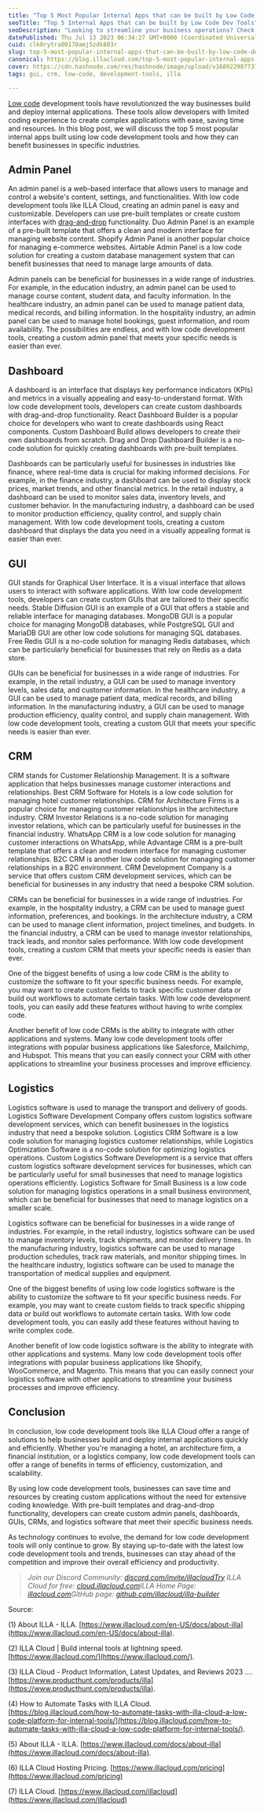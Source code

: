 ```yaml
---
title: "Top 5 Most Popular Internal Apps that can be built by Low Code Development Tools"
seoTitle: "Top 5 Internal Apps that can be built by Low Code Dev Tools"
seoDescription: "Looking to streamline your business operations? Check out this blog on the top 5 internal apps can be built using low code development tools."
datePublished: Thu Jul 13 2023 06:34:27 GMT+0000 (Coordinated Universal Time)
cuid: clk0rytra00170amj5zdk883r
slug: top-5-most-popular-internal-apps-that-can-be-built-by-low-code-development-tools
canonical: https://blog.illacloud.com/top-5-most-popular-internal-apps-that-can-be-built-by-low-code-development-tools/
cover: https://cdn.hashnode.com/res/hashnode/image/upload/v1689229877379/5252959b-7187-4b74-98ba-80fa53179741.png
tags: gui, crm, low-code, development-tools, illa

---
```


[Low code](https://blog.illacloud.com/low-code-or-traditional-development-comparison/) development tools have revolutionized the way businesses build and deploy internal applications. These tools allow developers with limited coding experience to create complex applications with ease, saving time and resources. In this blog post, we will discuss the top 5 most popular internal apps built using low code development tools and how they can benefit businesses in specific industries.

## Admin Panel

An admin panel is a web-based interface that allows users to manage and control a website's content, settings, and functionalities. With low code development tools like ILLA Cloud, creating an admin panel is easy and customizable. Developers can use pre-built templates or create custom interfaces with [drag-and-drop](https://blog.illacloud.com/updated-drag-and-drop-feature-of-illa-cloud-revolutionizing-component-placement-and-layout/) functionality. Duo Admin Panel is an example of a pre-built template that offers a clean and modern interface for managing website content. Shopify Admin Panel is another popular choice for managing e-commerce websites. Airtable Admin Panel is a low code solution for creating a custom database management system that can benefit businesses that need to manage large amounts of data.

Admin panels can be beneficial for businesses in a wide range of industries. For example, in the education industry, an admin panel can be used to manage course content, student data, and faculty information. In the healthcare industry, an admin panel can be used to manage patient data, medical records, and billing information. In the hospitality industry, an admin panel can be used to manage hotel bookings, guest information, and room availability. The possibilities are endless, and with low code development tools, creating a custom admin panel that meets your specific needs is easier than ever.

## Dashboard

A dashboard is an interface that displays key performance indicators (KPIs) and metrics in a visually appealing and easy-to-understand format. With low code development tools, developers can create custom dashboards with drag-and-drop functionality. React Dashboard Builder is a popular choice for developers who want to create dashboards using React components. Custom Dashboard Build allows developers to create their own dashboards from scratch. Drag and Drop Dashboard Builder is a no-code solution for quickly creating dashboards with pre-built templates.

Dashboards can be particularly useful for businesses in industries like finance, where real-time data is crucial for making informed decisions. For example, in the finance industry, a dashboard can be used to display stock prices, market trends, and other financial metrics. In the retail industry, a dashboard can be used to monitor sales data, inventory levels, and customer behavior. In the manufacturing industry, a dashboard can be used to monitor production efficiency, quality control, and supply chain management. With low code development tools, creating a custom dashboard that displays the data you need in a visually appealing format is easier than ever.

## GUI

GUI stands for Graphical User Interface. It is a visual interface that allows users to interact with software applications. With low code development tools, developers can create custom GUIs that are tailored to their specific needs. Stable Diffusion GUI is an example of a GUI that offers a stable and reliable interface for managing databases. MongoDB GUI is a popular choice for managing MongoDB databases, while PostgreSQL GUI and MariaDB GUI are other low code solutions for managing SQL databases. Free Redis GUI is a no-code solution for managing Redis databases, which can be particularly beneficial for businesses that rely on Redis as a data store.

GUIs can be beneficial for businesses in a wide range of industries. For example, in the retail industry, a GUI can be used to manage inventory levels, sales data, and customer information. In the healthcare industry, a GUI can be used to manage patient data, medical records, and billing information. In the manufacturing industry, a GUI can be used to manage production efficiency, quality control, and supply chain management. With low code development tools, creating a custom GUI that meets your specific needs is easier than ever.

## CRM

CRM stands for Customer Relationship Management. It is a software application that helps businesses manage customer interactions and relationships. Best CRM Software for Hotels is a low code solution for managing hotel customer relationships. CRM for Architecture Firms is a popular choice for managing customer relationships in the architecture industry. CRM Investor Relations is a no-code solution for managing investor relations, which can be particularly useful for businesses in the financial industry. WhatsApp CRM is a low code solution for managing customer interactions on WhatsApp, while Advantage CRM is a pre-built template that offers a clean and modern interface for managing customer relationships. B2C CRM is another low code solution for managing customer relationships in a B2C environment. CRM Development Company is a service that offers custom CRM development services, which can be beneficial for businesses in any industry that need a bespoke CRM solution.

CRMs can be beneficial for businesses in a wide range of industries. For example, in the hospitality industry, a CRM can be used to manage guest information, preferences, and bookings. In the architecture industry, a CRM can be used to manage client information, project timelines, and budgets. In the financial industry, a CRM can be used to manage investor relationships, track leads, and monitor sales performance. With low code development tools, creating a custom CRM that meets your specific needs is easier than ever.

One of the biggest benefits of using a low code CRM is the ability to customize the software to fit your specific business needs. For example, you may want to create custom fields to track specific customer data or build out workflows to automate certain tasks. With low code development tools, you can easily add these features without having to write complex code.

Another benefit of low code CRMs is the ability to integrate with other applications and systems. Many low code development tools offer integrations with popular business applications like Salesforce, Mailchimp, and Hubspot. This means that you can easily connect your CRM with other applications to streamline your business processes and improve efficiency.

## Logistics

Logistics software is used to manage the transport and delivery of goods. Logistics Software Development Company offers custom logistics software development services, which can benefit businesses in the logistics industry that need a bespoke solution. Logistics CRM Software is a low code solution for managing logistics customer relationships, while Logistics Optimization Software is a no-code solution for optimizing logistics operations. Custom Logistics Software Development is a service that offers custom logistics software development services for businesses, which can be particularly useful for small businesses that need to manage logistics operations efficiently. Logistics Software for Small Business is a low code solution for managing logistics operations in a small business environment, which can be beneficial for businesses that need to manage logistics on a smaller scale.

Logistics software can be beneficial for businesses in a wide range of industries. For example, in the retail industry, logistics software can be used to manage inventory levels, track shipments, and monitor delivery times. In the manufacturing industry, logistics software can be used to manage production schedules, track raw materials, and monitor shipping times. In the healthcare industry, logistics software can be used to manage the transportation of medical supplies and equipment.

One of the biggest benefits of using low code logistics software is the ability to customize the software to fit your specific business needs. For example, you may want to create custom fields to track specific shipping data or build out workflows to automate certain tasks. With low code development tools, you can easily add these features without having to write complex code.

Another benefit of low code logistics software is the ability to integrate with other applications and systems. Many low code development tools offer integrations with popular business applications like Shopify, WooCommerce, and Magento. This means that you can easily connect your logistics software with other applications to streamline your business processes and improve efficiency.

## Conclusion

In conclusion, low code development tools like ILLA Cloud offer a range of solutions to help businesses build and deploy internal applications quickly and efficiently. Whether you're managing a hotel, an architecture firm, a financial institution, or a logistics company, low code development tools can offer a range of benefits in terms of efficiency, customization, and scalability.

By using low code development tools, businesses can save time and resources by creating custom applications without the need for extensive coding knowledge. With pre-built templates and drag-and-drop functionality, developers can create custom admin panels, dashboards, GUIs, CRMs, and logistics software that meet their specific business needs.

As technology continues to evolve, the demand for low code development tools will only continue to grow. By staying up-to-date with the latest low code development tools and trends, businesses can stay ahead of the competition and improve their overall efficiency and productivity.

> *Join our Discord Community:* [*discord.com/invite/illacloudTry*](http://discord.com/invite/illacloudTry) *ILLA Cloud for free:* [*cloud.illacloud.com*](http://cloud.illacloud.com/?ref=illa-blog)*ILLA Home Page:* [*illacloud.com*](http://illacloud.com/?ref=illa-blog)*GitHub page:* [*github.com/illacloud/illa-builder*](http://github.com/illacloud/illa-builder)

Source:

(1) About ILLA - ILLA. [https://www.illacloud.com/en-US/docs/about-illa](https://www.illacloud.com/en-US/docs/about-illa).

(2) ILLA Cloud | Build internal tools at lightning speed. [https://www.illacloud.com/](https://www.illacloud.com/).

(3) ILLA Cloud - Product Information, Latest Updates, and Reviews 2023 .... [https://www.producthunt.com/products/illa](https://www.producthunt.com/products/illa).

(4) How to Automate Tasks with ILLA Cloud. [https://blog.illacloud.com/how-to-automate-tasks-with-illa-cloud-a-low-code-platform-for-internal-tools/](https://blog.illacloud.com/how-to-automate-tasks-with-illa-cloud-a-low-code-platform-for-internal-tools/).

(5) About ILLA - ILLA. [https://www.illacloud.com/docs/about-illa](https://www.illacloud.com/docs/about-illa).

(6) ILLA Cloud Hosting Pricing. [https://www.illacloud.com/pricing](https://www.illacloud.com/pricing)

(7) ILLA Cloud. [https://www.illacloud.com/illacloud](https://www.illacloud.com/illacloud)